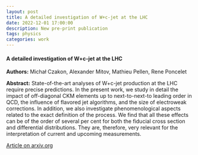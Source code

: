 ```yaml
---
layout: post
title: A detailed investigation of W+c-jet at the LHC
date: 2022-12-01 17:00:00
description: New pre-print publication
tags: physics 
categories: work
---
```


<h4> A detailed investigation of W+c-jet at the LHC </h4>

<b>Authors:</b> Michał Czakon, Alexander Mitov, Mathieu Pellen, Rene Poncelet

<b>Abstract:</b> State-of-the-art analyses of W+c-jet production at the LHC require precise predictions. In the present work, we study in detail the impact of off-diagonal CKM elements up to next-to-next-to leading order in QCD, the influence of flavored jet algorithms, and the size of electroweak corrections. In addition, we also investigate phenomenological aspects related to the exact definition of the process. We find that all these effects can be of the order of several per cent for both the fiducial cross section and differential distributions. They are, therefore, very relevant for the interpretation of current and upcoming measurements.
  
<a href="https://arxiv.org/abs/2212.00467">Article on arxiv.org</a>
